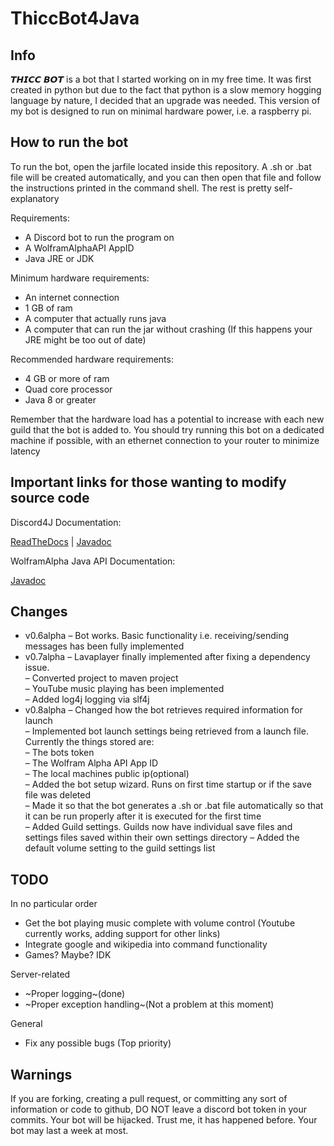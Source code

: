 # ThiccBot4Java

## Info
𝙏𝙃𝙄𝘾𝘾 𝘽𝙊𝙏 is a bot that I started working on in my free time. It was first created in python but due to the fact that python is a slow memory hogging language by nature, I decided that an upgrade was needed. This version of my bot is designed to run on minimal hardware power, i.e. a raspberry pi.

## How to run the bot
To run the bot, open the jarfile located inside this repository. A .sh or .bat file will be created automatically, and you can then open that file and follow the instructions printed in the command shell. The rest is pretty self-explanatory

Requirements:
* A Discord bot to run the program on
* A WolframAlphaAPI AppID
* Java JRE or JDK

Minimum hardware requirements:
* An internet connection
* 1 GB of ram
* A computer that actually runs java
* A computer that can run the jar without crashing (If this happens your JRE might be too out of date)

Recommended hardware requirements:
* 4 GB or more of ram
* Quad core processor
* Java 8 or greater

Remember that the hardware load has a potential to increase with each new guild that the bot is added to. You should try running this bot on a dedicated machine if possible, with an ethernet connection to your router to minimize latency

## Important links for those wanting to modify source code

Discord4J Documentation:

[ReadTheDocs](https://discord4j.readthedocs.io/en/latest/) | [Javadoc](https://jitpack.io/com/github/austinv11/Discord4J/2.9.3/javadoc/)

WolframAlpha Java API Documentation:

[Javadoc](https://products.wolframalpha.com/api/libraries/java/)

## Changes
* v0.6alpha
  – Bot works. Basic functionality i.e. receiving/sending messages has been fully implemented  
* v0.7alpha
  – Lavaplayer finally implemented after fixing a dependency issue.  
  – Converted project to maven project  
  – YouTube music playing has been implemented  
  – Added log4j logging via slf4j  
 * v0.8alpha
  – Changed how the bot retrieves required information for launch  
  – Implemented bot launch settings being retrieved from a launch file. Currently the things stored are:  
    – The bots token  
    – The Wolfram Alpha API App ID  
    – The local machines public ip(optional)  
  – Added the bot setup wizard. Runs on first time startup or if the save file was deleted  
  – Made it so that the bot generates a .sh or .bat file automatically so that it can be run properly after it is executed for the first time  
  – Added Guild settings. Guilds now have individual save files and settings files saved within their own settings directory
  – Added the default volume setting to the guild settings list

## TODO
In no particular order
* Get the bot playing music complete with volume control (Youtube currently works, adding support for other links)
* Integrate google and wikipedia into command functionality
* Games? Maybe? IDK

Server-related
* ~Proper logging~(done)
* ~Proper exception handling~(Not a problem at this moment)

General
* Fix any possible bugs (Top priority)

## Warnings
If you are forking, creating a pull request, or committing any sort of information or code to github, DO NOT leave a discord bot token in your commits. Your bot will be hijacked. Trust me, it has happened before. Your bot may last a week at most.
